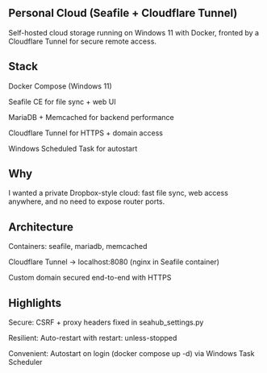 ## Personal Cloud (Seafile + Cloudflare Tunnel)

Self-hosted cloud storage running on Windows 11 with Docker, fronted by a Cloudflare Tunnel for secure remote access.

## Stack

Docker Compose (Windows 11)

Seafile CE for file sync + web UI

MariaDB + Memcached for backend performance

Cloudflare Tunnel for HTTPS + domain access

Windows Scheduled Task for autostart

## Why

I wanted a private Dropbox-style cloud: fast file sync, web access anywhere, and no need to expose router ports.

## Architecture

Containers: seafile, mariadb, memcached

Cloudflare Tunnel → localhost:8080 (nginx in Seafile container)

Custom domain secured end-to-end with HTTPS

## Highlights

Secure: CSRF + proxy headers fixed in seahub_settings.py

Resilient: Auto-restart with restart: unless-stopped

Convenient: Autostart on login (docker compose up -d) via Windows Task Scheduler
